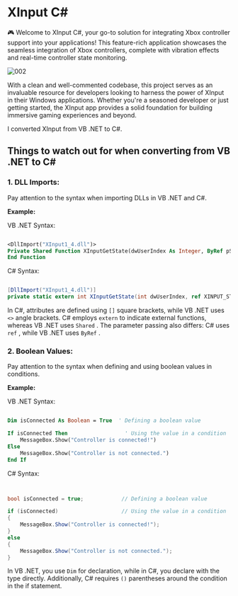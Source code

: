 # XInput C#

🎮 Welcome to XInput C#, your go-to solution for integrating Xbox controller support into your applications! This feature-rich application showcases the seamless integration of Xbox controllers, complete with vibration effects and real-time controller state monitoring.


![002](https://github.com/user-attachments/assets/a2e785c8-6ba1-4075-b337-2aaee643cd30)



With a clean and well-commented codebase, this project serves as an invaluable resource for developers looking to harness the power of XInput in their Windows applications. Whether you're a seasoned developer or just getting started, the XInput app provides a solid foundation for building immersive gaming experiences and beyond.



I converted XInput from VB .NET to C#.



## Things to watch out for when converting from VB .NET to C#


### 1. DLL Imports:

Pay attention to the syntax when importing DLLs in VB .NET and C#.

**Example:**

VB .NET Syntax:

```vb

<DllImport("XInput1_4.dll")>
Private Shared Function XInputGetState(dwUserIndex As Integer, ByRef pState As XINPUT_STATE) As Integer
End Function

```

C# Syntax:

```csharp

[DllImport("XInput1_4.dll")]
private static extern int XInputGetState(int dwUserIndex, ref XINPUT_STATE pState);

```

In C#, attributes are defined using ```[]``` square brackets, while VB .NET uses ```<>``` angle brackets. C# employs ```extern``` to indicate external functions, whereas VB .NET uses ```Shared``` . The parameter passing also differs: C# uses ```ref``` , while VB .NET uses ```ByRef``` .

### 2. Boolean Values:

Pay attention to the syntax when defining and using boolean values in conditions.

**Example:**

VB .NET Syntax:

```vb .NET

Dim isConnected As Boolean = True  ' Defining a boolean value

If isConnected Then                  ' Using the value in a condition
    MessageBox.Show("Controller is connected!")
Else
    MessageBox.Show("Controller is not connected.")
End If

```


C# Syntax:



```c#


bool isConnected = true;            // Defining a boolean value

if (isConnected)                    // Using the value in a condition
{
    MessageBox.Show("Controller is connected!");
}
else
{
    MessageBox.Show("Controller is not connected.");
}

```




In VB .NET, you use ```Dim``` for declaration, while in C#, you declare with the type directly. Additionally, C# requires ```()``` parentheses around the condition in the if statement.










